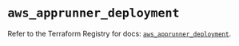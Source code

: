# `aws_apprunner_deployment`

Refer to the Terraform Registry for docs: [`aws_apprunner_deployment`](https://registry.terraform.io/providers/hashicorp/aws/5.68.0/docs/resources/apprunner_deployment).
